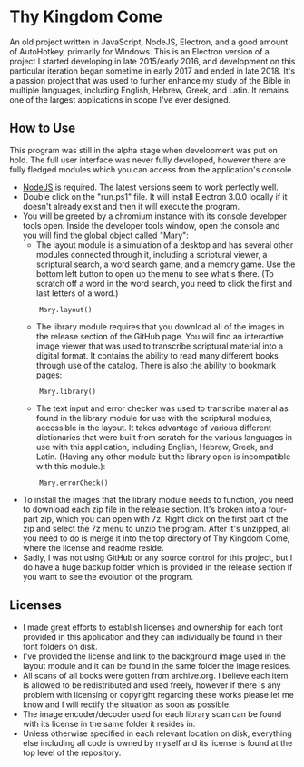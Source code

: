 # Thy Kingdom Come
An old project written in JavaScript, NodeJS, Electron, and a good amount of AutoHotkey, primarily for Windows. This is an Electron version of a project I started developing in late 2015/early 2016, and development on this particular iteration began sometime in early 2017 and ended in late 2018. It's a passion project that was used to further enhance my study of the Bible in multiple languages, including English, Hebrew, Greek, and Latin. It remains one of the largest applications in scope I've ever designed.

## How to Use
This program was still in the alpha stage when development was put on hold. The full user interface was never fully developed, however there are fully fledged modules which you can access from the application's console.
- [NodeJS](https://nodejs.org/) is required. The latest versions seem to work perfectly well.
- Double click on the "run.ps1" file. It will install Electron 3.0.0 locally if it doesn't already exist and then it will execute the program.
- You will be greeted by a chromium instance with its console developer tools open. Inside the developer tools window, open the console and you will find the global object called "Mary":
    - The layout module is a simulation of a desktop and has several other modules connected through it, including a scriptural viewer, a scriptural search, a word search game, and a memory game. Use the bottom left button to open up the menu to see what's there. (To scratch off a word in the word search, you need to click the first and last letters of a word.)
    ```
        Mary.layout()
    ```
    - The library module requires that you download all of the images in the release section of the GitHub page. You will find an interactive image viewer that was used to transcribe scriptural material into a digital format. It contains the ability to read many different books through use of the catalog. There is also the ability to bookmark pages:
    ```
        Mary.library()
    ```
    - The text input and error checker was used to transcribe material as found in the library module for use with the scriptural modules, accessible in the layout. It takes advantage of various different dictionaries that were built from scratch for the various languages in use with this application, including English, Hebrew, Greek, and Latin. (Having any other module but the library open is incompatible with this module.):
    ```
        Mary.errorCheck()
    ```
- To install the images that the library module needs to function, you need to download each zip file in the release section. It's broken into a four-part zip, which you can open with 7z. Right click on the first part of the zip and select the 7z menu to unzip the program. After it's unzipped, all you need to do is merge it into the top directory of Thy Kingdom Come, where the license and readme reside.
- Sadly, I was not using GitHub or any source control for this project, but I do have a huge backup folder which is provided in the release section if you want to see the evolution of the program.

## Licenses
- I made great efforts to establish licenses and ownership for each font provided in this application and they can individually be found in their font folders on disk.
- I've provided the license and link to the background image used in the layout module and it can be found in the same folder the image resides.
- All scans of all books were gotten from archive.org. I believe each item is allowed to be redistributed and used freely, however if there is any problem with licensing or copyright regarding these works please let me know and I will rectify the situation as soon as possible.
- The image encoder/decoder used for each library scan can be found with its license in the same folder it resides in.
- Unless otherwise specified in each relevant location on disk, everything else including all code is owned by myself and its license is found at the top level of the repository.
